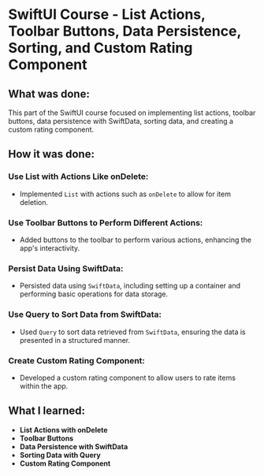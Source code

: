 # SwiftUI Course - List Actions, Toolbar Buttons, Data Persistence, Sorting, and Custom Rating Component

## What was done:
This part of the SwiftUI course focused on implementing list actions, toolbar buttons, data persistence with SwiftData, sorting data, and creating a custom rating component.

## How it was done:
### Use List with Actions Like onDelete:
- Implemented `List` with actions such as `onDelete` to allow for item deletion.

### Use Toolbar Buttons to Perform Different Actions:
- Added buttons to the toolbar to perform various actions, enhancing the app's interactivity.

### Persist Data Using SwiftData:
- Persisted data using `SwiftData`, including setting up a container and performing basic operations for data storage.

### Use Query to Sort Data from SwiftData:
- Used `Query` to sort data retrieved from `SwiftData`, ensuring the data is presented in a structured manner.

### Create Custom Rating Component:
- Developed a custom rating component to allow users to rate items within the app.

## What I learned:
- **List Actions with onDelete**
- **Toolbar Buttons**
- **Data Persistence with SwiftData**
- **Sorting Data with Query**
- **Custom Rating Component**
